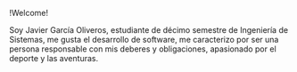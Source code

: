 !Welcome!

Soy Javier García Oliveros, estudiante de décimo semestre de Ingeniería de Sistemas, me gusta el desarrollo de software, me caracterizo por ser una persona
responsable con mis deberes y obligaciones, apasionado por el deporte y las aventuras.

